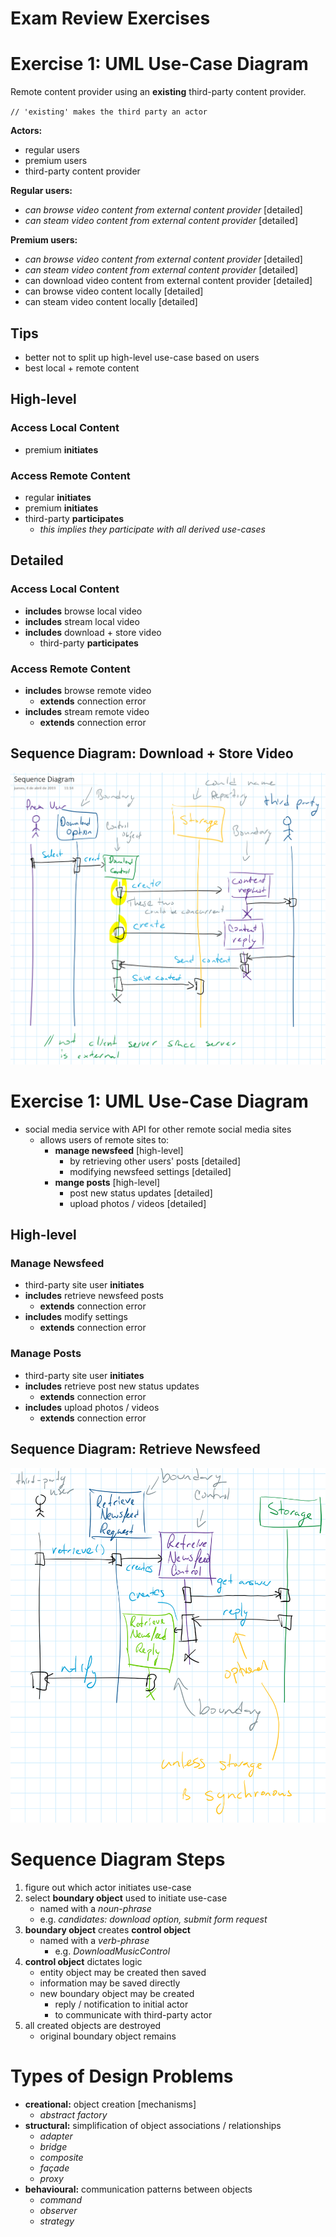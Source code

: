 # Exam Review Exercises

# Exercise 1: UML Use-Case Diagram

Remote content provider using an **existing** third-party content provider.

`// 'existing' makes the third party an actor`

**Actors:**
- regular users
- premium users
- third-party content provider

**Regular users:**
- _can browse video content from external content provider_ [detailed]
- _can steam video content from external content provider_ [detailed]

**Premium users:**
- _can browse video content from external content provider_ [detailed]
- _can steam video content from external content provider_ [detailed]
- can download video content from external content provider [detailed]
- can browse video content locally [detailed]
- can steam video content locally [detailed]

## Tips
- better not to split up high-level use-case based on users
- best local + remote content

## High-level

### Access Local Content
- premium **initiates**

### Access Remote Content
- regular **initiates**
- premium **initiates**
- third-party **participates**
  - _this implies they participate with all derived use-cases_

## Detailed

### Access Local Content
- **includes** browse local video
- **includes** stream local video
- **includes** download + store video
  - third-party **participates**

### Access Remote Content
- **includes** browse remote video
  - **extends** connection error
- **includes** stream remote video
  - **extends** connection error

## Sequence Diagram: Download + Store Video

![sequence-exam-1](/img/sequence-exam-1.png)

# Exercise 1: UML Use-Case Diagram

- social media service with API for other remote social media sites
  - allows users of remote sites to:
    - **manage newsfeed** [high-level]
      - by retrieving other users' posts [detailed]
      - modifying newsfeed settings [detailed]
    - **mange posts** [high-level]
      - post new status updates [detailed]
      - upload photos / videos [detailed]

## High-level

### Manage Newsfeed
- third-party site user **initiates**
- **includes** retrieve newsfeed posts
  - **extends** connection error
- **includes** modify settings
  - **extends** connection error

### Manage Posts
- third-party site user **initiates**
- **includes** retrieve post new status updates
  - **extends** connection error
- **includes** upload photos / videos
  - **extends** connection error

## Sequence Diagram: Retrieve Newsfeed
![sequence-exam-2](/img/sequence-exam-2.png)

# Sequence Diagram Steps

1. figure out which actor initiates use-case
2. select **boundary object** used to initiate use-case
    - named with a _noun-phrase_
    - e.g. _candidates: download option, submit form request_
3. **boundary object** creates **control object**
    - named with a _verb-phrase_
      - e.g. _DownloadMusicControl_
4. **control object** dictates logic
    - entity object may be created then saved
    - information may be saved directly
    - new boundary object may be created
      - reply / notification to initial actor
      - to communicate with third-party actor
5. all created objects are destroyed
    - original boundary object remains

# Types of Design Problems

- **creational:** object creation [mechanisms]
  - _abstract factory_
- **structural:** simplification of object associations / relationships
  - _adapter_
  - _bridge_
  - _composite_
  - _façade_
  - _proxy_
- **behavioural:** communication patterns between objects
  - _command_
  - _observer_
  - _strategy_
